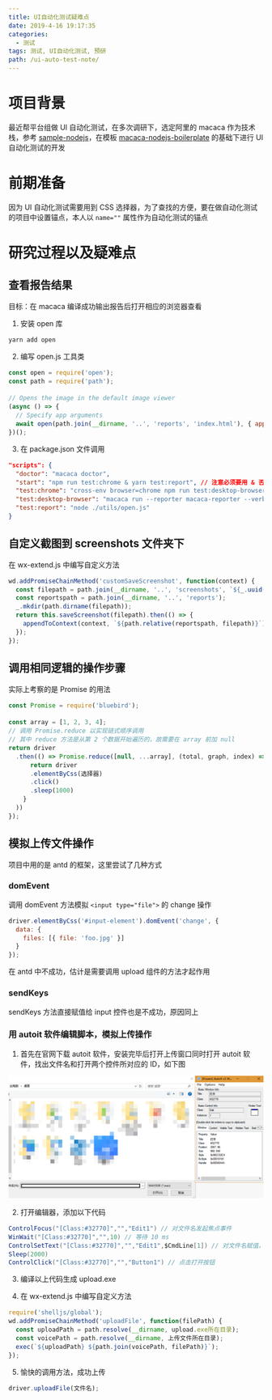 ```yaml
---
title: UI自动化测试疑难点
date: 2019-4-16 19:17:35
categories:
  - 测试
tags: 测试, UI自动化测试, 预研
path: /ui-auto-test-note/
---
```


# 项目背景

最近帮平台组做 UI 自动化测试，在多次调研下，选定阿里的 macaca 作为技术栈，参考 [sample-nodejs](https://github.com/macaca-sample/sample-nodejs)，在模板 [macaca-nodejs-boilerplate](https://github.com/macaca-sample/macaca-nodejs-boilerplate) 的基础下进行 UI 自动化测试的开发

# 前期准备

因为 UI 自动化测试需要用到 CSS 选择器，为了查找的方便，要在做自动化测试的项目中设置锚点，本人以 `name=""` 属性作为自动化测试的锚点

# 研究过程以及疑难点

## 查看报告结果

目标：在 macaca 编译成功输出报告后打开相应的浏览器查看

1.  安装 open 库

```bash
yarn add open
```

2.  编写 open.js 工具类

```js
const open = require('open');
const path = require('path');

// Opens the image in the default image viewer
(async () => {
  // Specify app arguments
  await open(path.join(__dirname, '..', 'reports', 'index.html'), { app: 'chrome' });
})();
```

3.  在 package.json 文件调用

```json
"scripts": {
  "doctor": "macaca doctor",
  "start": "npm run test:chrome & yarn test:report", // 注意必须要用 & 否则测试失败后不会调用
  "test:chrome": "cross-env browser=chrome npm run test:desktop-browser",
  "test:desktop-browser": "macaca run --reporter macaca-reporter --verbose -d ./test/index.js",
  "test:report": "node ./utils/open.js"
}
```

## 自定义截图到 screenshots 文件夹下

在 wx-extend.js 中编写自定义方法

```js
wd.addPromiseChainMethod('customSaveScreenshot', function(context) {
  const filepath = path.join(__dirname, '..', 'screenshots', `${_.uuid()}.png`);
  const reportspath = path.join(__dirname, '..', 'reports');
  _.mkdir(path.dirname(filepath));
  return this.saveScreenshot(filepath).then(() => {
    appendToContext(context, `${path.relative(reportspath, filepath)}`);
  });
});
```

## 调用相同逻辑的操作步骤

实际上考察的是 Promise 的用法

```js
const Promise = require('bluebird');

const array = [1, 2, 3, 4];
// 调用 Promise.reduce 以实现链式顺序调用
// 其中 reduce 方法是从第 2 个数据开始遍历的，故需要在 array 前加 null
return driver
  .then(() => Promise.reduce([null, ...array], (total, graph, index) => {
      return driver
      .elementByCss(选择器)
      .click()
      .sleep(1000)
    }
  ))
});
```

## 模拟上传文件操作

项目中用的是 antd 的框架，这里尝试了几种方式

### domEvent

调用 domEvent 方法模拟 `<input type="file">` 的 change 操作

```js
driver.elementByCss('#input-element').domEvent('change', {
  data: {
    files: [{ file: 'foo.jpg' }]
  }
});
```

在 antd 中不成功，估计是需要调用 upload 组件的方法才起作用

### sendKeys

sendKeys 方法直接赋值给 input 控件也是不成功，原因同上

### 用 autoit 软件编辑脚本，模拟上传操作

1.  首先在官网下载 autoit 软件，安装完毕后打开上传窗口同时打开 autoit 软件，找出文件名和打开两个控件所对应的 ID，如下图

   ![](2019-04-16-19-57-29.png)

2.  打开编辑器，添加以下代码

   ```cs
   ControlFocus("[Class:#32770]","","Edit1") // 对文件名发起焦点事件
   WinWait("[Class:#32770]","",10) // 等待 10 ms
   ControlSetText("[Class:#32770]","","Edit1",$CmdLine[1]) // 对文件名赋值，其中 $CmdLine[1] 代表调用命令的第一个参数
   Sleep(2000)
   ControlClick("[Class:#32770]","","Button1") // 点击打开按钮
   ```

3.  编译以上代码生成 upload.exe

4.  在 wx-extend.js 中编写自定义方法

   ```js
   require('shelljs/global');
   wd.addPromiseChainMethod('uploadFile', function(filePath) {
     const uploadPath = path.resolve(__dirname, upload.exe所在目录);
     const voicePath = path.resolve(__dirname, 上传文件所在目录);
     exec(`${uploadPath} ${path.join(voicePath, filePath)}`);
   });
   ```

5.  愉快的调用方法，成功上传

   ```js
   driver.uploadFile(文件名);
   ```
